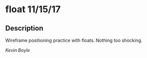 # float 11/15/17

## Description
Wireframe positioning practice with floats. Nothing too shocking.


*Kevin Boyle*
